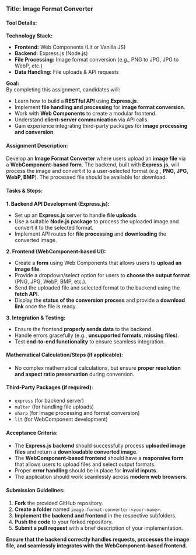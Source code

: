 ### **Title:** Image Format Converter  

#### **Tool Details:**  
**Technology Stack:**  
- **Frontend:** Web Components (Lit or Vanilla JS)  
- **Backend:** Express.js (Node.js)  
- **File Processing:** Image format conversion (e.g., PNG to JPG, JPG to WebP, etc.)  
- **Data Handling:** File uploads & API requests  

**Goal:**  
By completing this assignment, candidates will:  
- Learn how to build a **RESTful API** using **Express.js**.  
- Implement **file handling and processing** for **image format conversion**.  
- Work with **Web Components** to create a modular frontend.  
- Understand **client-server communication** via API calls.  
- Gain experience integrating third-party packages for **image processing and conversion**.  

#### **Assignment Description:**  
Develop an **Image Format Converter** where users upload an **image file** via a **WebComponent-based form**. The backend, built with **Express.js**, will process the image and convert it to a user-selected format (e.g., **PNG, JPG, WebP, BMP**). The processed file should be available for download.  

#### **Tasks & Steps:**  

**1. Backend API Development (Express.js):**  
- Set up an **Express.js** server to handle **file uploads**.  
- Use a suitable **Node.js package** to process the uploaded image and convert it to the selected format.  
- Implement API routes for **file processing** and **downloading** the converted image.  

**2. Frontend (WebComponent-based UI):**  
- Create a **form** using Web Components that allows users to **upload an image file**.  
- Provide a dropdown/select option for users to **choose the output format** (PNG, JPG, WebP, BMP, etc.).  
- Send the uploaded file and selected format to the backend using the **fetch API**.  
- Display the **status of the conversion process** and provide a **download link** once the file is ready.  

**3. Integration & Testing:**  
- Ensure the frontend **properly sends data** to the backend.  
- Handle errors gracefully (e.g., **unsupported formats, missing files**).  
- Test **end-to-end functionality** to ensure seamless integration.  

#### **Mathematical Calculation/Steps (if applicable):**  
- No complex mathematical calculations, but ensure **proper resolution and aspect ratio preservation** during conversion.  

#### **Third-Party Packages (if required):**  
- `express` (for backend server)  
- `multer` (for handling file uploads)  
- `sharp` (for image processing and format conversion)  
- `lit` (for WebComponent development)  

#### **Acceptance Criteria:**  
- The **Express.js backend** should successfully process **uploaded image files** and return a **downloadable converted image**.  
- The **WebComponent-based frontend** should have a **responsive form** that allows users to upload files and select output formats.  
- Proper **error handling** should be in place for **invalid inputs**.  
- The application should work seamlessly across **modern web browsers**.  

#### **Submission Guidelines:**  
1. **Fork** the provided GitHub repository.  
2. **Create a folder** named `image-format-converter-<your-name>`.  
3. **Implement the backend and frontend** in the respective subfolders.  
4. **Push the code** to your forked repository.  
5. **Submit a pull request** with a brief description of your implementation.  

**Ensure that the backend correctly handles requests, processes the image file, and seamlessly integrates with the WebComponent-based frontend.**  
